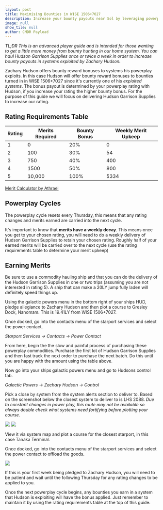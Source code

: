 ```yaml
---
layout: post
title: Maximising Bounties in WISE 1506+7027
description: Increase your bounty payouts near Sol by leveraging powerplay
image: null
show_tile: null
author: CMDR Payload
---
```


_TL;DR This is an advanced player guide and is intended for those wanting to get a little more money from bounty hunting in our home system. You can haul Hudson Garrison Supplies once or twice a week in order to increase bounty payouts in systems exploited by Zachary Hudson._

Zachary Hudson offers bounty reward bonuses to systems his powerplay exploits. In this case Hudson will offer bounty reward bonuses to bounties turned in in WISE 1506+7027 since it's currently one of his _exploited systems_.
The bonus payout is determined by your powerplay rating with Hudson, if you increase your rating the higher bounty bonus. For the purpose of this guide we will focus on delivering Hudson Garrison Supplies to increase our rating.

## Rating Requirements Table

| Rating | Merits Required | Bounty Bonus | Weekly Merit Upkeep |
| --- | --- | --- | --- |
| 1 | 0 | 20% | 0 |
| 2 | 100 | 30% | 54 |
| 3 | 750 | 40% | 400 |
| 4 | 1500 | 50% | 800 |
| 5 | 10,000 | 100% | 5334 |

[Merit Calculator by Athrael](http://athrael.net/content/ed/mc/)


## Powerplay Cycles

The powerplay cycle resets every Thursday, this means that any rating changes and merits earned are carried into the next cycle.

It's important to know that **merits have a weekly decay**. This means once you get to your chosen rating, you will need to do a weekly delivery of Hudson Garrison Supplies to retain your chosen rating. Roughly half of your earned merits will be carried over to the next cycle (use the rating requirements table to determine your merit upkeep)

## Earning Merits

Be sure to use a commodity hauling ship and that you can do the delivery of the Hudson Garrison Supplies in one or two trips (assuming you are not interested in rating 5). A ship that can make a 20LY jump fully laden will definitely speed things up.

Using the galactic powers menu in the bottom right of your ships HUD, pledge allegiance to Zachary Hudson and then plot a course to Gresley Dock, Nanomam. This is 19.41LY from WISE 1506+7027.

Once docked, go into the contacts menu of the starport services and select the power contact.

_Starport Services -> Contacts -> Power Contact_

From here, begin the the slow and painful process of purchasing these powerplay commodities. Purchase the first lot of Hudson Garrison Supplies and then fast track the next order to purchase the next batch. Do this until you are happy with the amount using the table above.

Now go into your ships galactic powers menu and go to Hudsons control tab.

_Galactic Powers -> Zachary Hudson -> Control_


Pick a close by system from the system alerts section to deliver to. Based on the screenshot below the closest system to deliver to is LHS 2088. _Due to constant changes in power play, this route may not be available so always double check what systems need fortifying before plotting your course._

![](https://cdn.discordapp.com/attachments/678270161995956225/771484446565072946/29-10-2020_21-07-38-de5tmuy1.png)
![](https://cdn.discordapp.com/attachments/678270161995956225/771484479437013062/29-10-2020_21-20-21-ru2rdrni.png)

View it via system map and plot a course for the closest starport, in this case Tanaka Terminal.

Once docked, go into the contacts menu of the starport services and select the power contact to offload the goods.

![](https://cdn.discordapp.com/attachments/678270161995956225/771484519474921472/29-10-2020_21-20-28-0g3lmtde.png)

If this is your first week being pledged to Zachary Hudson, you will need to be patient and wait until the following Thursday for any rating changes to be applied to you.

Once the next powerplay cycle begins, any bounties you earn in a system that Hudson is exploiting will have the bonus applied. Just remember to maintain it by using the rating requirements table at the top of this guide.
